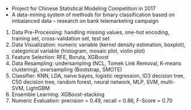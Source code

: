 * Project for Chinese Statistical Modeling Competition in 2017
* A data-mining system of methods for binary classification based on imbalanced data – research on bank telemarketing campaign
1. Data Pre-Processing: handling missing values, one-hot encoding, training set, cross-validation set, test set
2. Data Visualization: numeric variable (kernel density estimation, boxplot), categorical variable (histogram, mosaic plot, violin plot)
3. Feature Selection: RFE, Boruta, XGBoost
4. Data Resampling: undersampling (NCL, Tomek Link Removal, K-means clustering), oversampling (Bootstrap, SMOTE)
5. Classifier: KNN, LDA, naive bayes, logistic regression, ID3 decision tree, C50 decision tree, random forest, neural network,
   MLP, SVM, multi-SVM, LightGBM
6. Ensemble Learning: XGBoost-stacking
7. Numeric Evaluation: precision = 0.49, recall = 0.86, F-Score = 0.70
